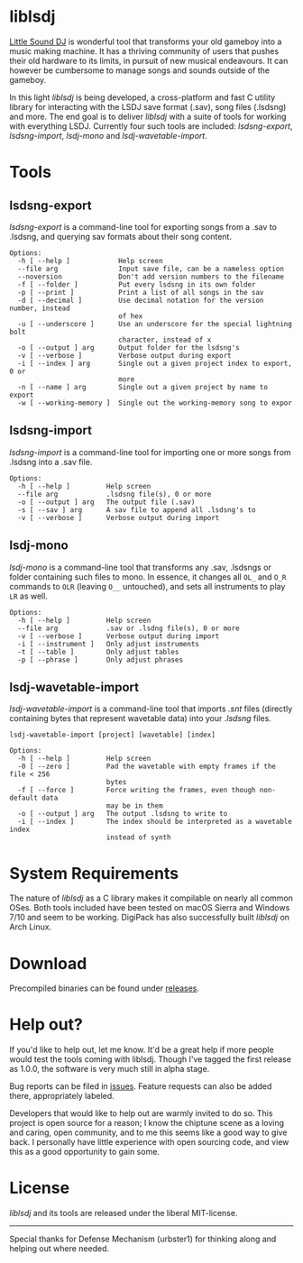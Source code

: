 # liblsdj

[Little Sound DJ](http://littlesounddj.com) is wonderful tool that transforms your old gameboy into a music making machine. It has a thriving community of users that pushes their old hardware to its limits, in pursuit of new musical endeavours. It can however be cumbersome to manage songs and sounds outside of the gameboy.

In this light *liblsdj* is being developed, a cross-platform and fast C utility library for interacting with the LSDJ save format (.sav), song files (.lsdsng) and more. The end goal is to deliver *liblsdj* with a suite of tools for working with everything LSDJ. Currently four such tools are included: *lsdsng-export*, *lsdsng-import*, *lsdj-mono* and *lsdj-wavetable-import*.

# Tools

## lsdsng-export

*lsdsng-export* is a command-line tool for exporting songs from a .sav to .lsdsng, and querying sav formats about their song content.

    Options:
      -h [ --help ]            Help screen
      --file arg               Input save file, can be a nameless option
      --noversion              Don't add version numbers to the filename
	  -f [ --folder ]          Put every lsdsng in its own folder
	  -p [ --print ]           Print a list of all songs in the sav
	  -d [ --decimal ]         Use decimal notation for the version number, instead
	                           of hex
	  -u [ --underscore ]      Use an underscore for the special lightning bolt 
	                           character, instead of x
	  -o [ --output ] arg      Output folder for the lsdsng's
	  -v [ --verbose ]         Verbose output during export
	  -i [ --index ] arg       Single out a given project index to export, 0 or 
	                           more
	  -n [ --name ] arg        Single out a given project by name to export
	  -w [ --working-memory ]  Single out the working-memory song to expor

## lsdsng-import

*lsdsng-import* is a command-line tool for importing one or more songs from .lsdsng into a .sav file.

	Options:
	  -h [ --help ]         Help screen
	  --file arg            .lsdsng file(s), 0 or more
	  -o [ --output ] arg   The output file (.sav)
	  -s [ --sav ] arg      A sav file to append all .lsdsng's to
	  -v [ --verbose ]      Verbose output during import

## lsdj-mono

*lsdj-mono* is a command-line tool that transforms any .sav, .lsdsngs or folder containing such files to mono. In essence, it changes all `OL_` and `O_R` commands to `OLR` (leaving `O__` untouched), and sets all instruments to play `LR` as well.

	Options:
	  -h [ --help ]         Help screen
	  --file arg            .sav or .lsdng file(s), 0 or more
	  -v [ --verbose ]      Verbose output during import
	  -i [ --instrument ]   Only adjust instruments
	  -t [ --table ]        Only adjust tables
	  -p [ --phrase ]       Only adjust phrases

## lsdj-wavetable-import

*lsdj-wavetable-import* is a command-line tool that imports *.snt* files (directly containing bytes that represent wavetable data) into your *.lsdsng* files.

	lsdj-wavetable-import [project] [wavetable] [index]

	Options:
	  -h [ --help ]         Help screen
	  -0 [ --zero ]         Pad the wavetable with empty frames if the file < 256 
	                        bytes
	  -f [ --force ]        Force writing the frames, even though non-default data 
	                        may be in them
	  -o [ --output ] arg   The output .lsdsng to write to
	  -i [ --index ]        The index should be interpreted as a wavetable index 
	                        instead of synth

# System Requirements

The nature of *liblsdj* as a C library makes it compilable on nearly all common OSes. Both tools included have been tested on macOS Sierra and Windows 7/10 and seem to be working. DigiPack has also successfully built *liblsdj* on Arch Linux.

# Download

Precompiled binaries can be found under [releases](https://github.com/stijnfrishert/liblsdj/releases).

# Help out?

If you'd like to help out, let me know. It'd be a great help if more people would test the tools coming with liblsdj. Though I've tagged the first release as 1.0.0, the software is very much still in alpha stage.

Bug reports can be filed in [issues](https://github.com/stijnfrishert/liblsdj/issues). Feature requests can also be added there, appropriately labeled.

Developers that would like to help out are warmly invited to do so. This project is open source for a reason; I know the chiptune scene as a loving and caring, open community, and to me this seems like a good way to give back. I personally have little experience with open sourcing code, and view this as a good opportunity to gain some.

# License

*liblsdj* and its tools are released under the liberal MIT-license.

---

Special thanks for Defense Mechanism (urbster1) for thinking along and helping out where needed.
